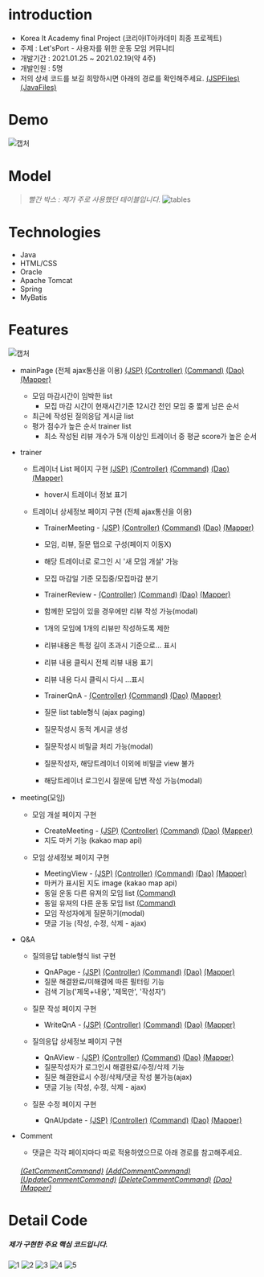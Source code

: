 # introduction

* Korea It Academy final Project (코리아IT아카데미 최종 프로젝트)
* 주제 : Let'sPort - 사용자를 위한 운동 모임 커뮤니티
* 개발기간 : 2021.01.25 ~ 2021.02.19(약 4주)
* 개발인원 : 5명
* 저의 상세 코드를 보길 희망하시면 아래의 경로를 확인해주세요.  [(JSPFiles)](https://github.com/plitche/LetsPorts/tree/main/Project/src/main/webapp/WEB-INF/views/yongPage) [(JavaFiles)](https://github.com/plitche/LetsPorts/tree/main/Project/src/main/java/com/koreait/project/yongsoo)

# Demo
![캡처](https://user-images.githubusercontent.com/70326085/109097682-23bd2c80-7763-11eb-98a8-7fa5a59c3f3a.PNG)


# Model
> _빨간 박스 : 제가 주로 사용했던 테이블입니다._
![tables](https://user-images.githubusercontent.com/70326085/108591854-34118800-73ae-11eb-91c5-f1a7eb456ef8.jpg)

# Technologies

* Java
* HTML/CSS
* Oracle
* Apache Tomcat
* Spring
* MyBatis

# Features
![캡처](https://user-images.githubusercontent.com/70326085/109098123-0fc5fa80-7764-11eb-8b34-d7b890ac4b89.PNG)

* mainPage (전체 ajax통신을 이용)  [(JSP)](https://github.com/plitche/LetsPorts/blob/main/Project/src/main/webapp/WEB-INF/views/index.jsp) [(Controller)](https://github.com/plitche/LetsPorts/blob/main/Project/src/main/java/com/koreait/project/yongsoo/controller/MainPageController.java) [(Command)](https://github.com/plitche/LetsPorts/tree/main/Project/src/main/java/com/koreait/project/yongsoo/command/mainPage) [(Dao)](https://github.com/plitche/LetsPorts/blob/main/Project/src/main/java/com/koreait/project/yongsoo/dao/MainPageDao.java) [(Mapper)](https://github.com/plitche/LetsPorts/blob/main/Project/src/main/java/com/koreait/project/yongsoo/dao/mapper/mainPage.xml)
   - 모임 마감시간이 임박한 list
     - 모집 마감 시간이 현재시간기준 12시간 전인 모임 중 짧게 남은 순서
   - 최근에 작성된 질의응답 게시글 list
   - 평가 점수가 높은 순서 trainer list
     - 최소 작성된 리뷰 개수가 5개 이상인 트레이너 중 평균 score가 높은 순서

* trainer
   - 트레이너 List 페이지 구현 [(JSP)](https://github.com/plitche/LetsPorts/blob/main/Project/src/main/webapp/WEB-INF/views/yongPage/trainerListPage.jsp) [(Controller)](https://github.com/plitche/LetsPorts/blob/main/Project/src/main/java/com/koreait/project/yongsoo/controller/TrainerController.java) [(Command)](https://github.com/plitche/LetsPorts/tree/main/Project/src/main/java/com/koreait/project/yongsoo/command/trainer) [(Dao)](https://github.com/plitche/LetsPorts/blob/main/Project/src/main/java/com/koreait/project/yongsoo/dao/TrainerDao.java) [(Mapper)](https://github.com/plitche/LetsPorts/blob/main/Project/src/main/java/com/koreait/project/yongsoo/dao/mapper/trainer.xml)
     - hover시 트레이너 정보 표기   
   
   - 트레이너 상세정보 페이지 구현 (전체 ajax통신을 이용)
     - TrainerMeeting - [(JSP)](https://github.com/plitche/LetsPorts/blob/main/Project/src/main/webapp/WEB-INF/views/yongPage/trainerDetailPage.jsp) [(Controller)](https://github.com/plitche/LetsPorts/blob/main/Project/src/main/java/com/koreait/project/yongsoo/controller/TrainerMeetingController.java) [(Command)](https://github.com/plitche/LetsPorts/tree/main/Project/src/main/java/com/koreait/project/yongsoo/command/trainerMeeting) [(Dao)](https://github.com/plitche/LetsPorts/blob/main/Project/src/main/java/com/koreait/project/yongsoo/dao/TrainerMeetingDao.java) [(Mapper)](https://github.com/plitche/LetsPorts/blob/main/Project/src/main/java/com/koreait/project/yongsoo/dao/mapper/trainerMeeting.xml)
     - 모임, 리뷰, 질문 탭으로 구성(페이지 이동X)
     - 해당 트레이너로 로그인 시 '새 모임 개설' 가능
     - 모집 마감일 기준 모집중/모집마감 분기   
     
     - TrainerReview - [(Controller)](https://github.com/plitche/LetsPorts/blob/main/Project/src/main/java/com/koreait/project/yongsoo/controller/TrainerReviewController.java) [(Command)](https://github.com/plitche/LetsPorts/tree/main/Project/src/main/java/com/koreait/project/yongsoo/command/trainerReview) [(Dao)](https://github.com/plitche/LetsPorts/blob/main/Project/src/main/java/com/koreait/project/yongsoo/dao/TrainerReviewDao.java) [(Mapper)](https://github.com/plitche/LetsPorts/blob/main/Project/src/main/java/com/koreait/project/yongsoo/dao/mapper/trainerReview.xml)
     - 함께한 모임이 있을 경우에만 리뷰 작성 가능(modal)
     - 1개의 모임에 1개의 리뷰만 작성하도록 제한
     - 리뷰내용은 특정 길이 초과시 기준으로... 표시
     - 리뷰 내용 클릭시 전체 리뷰 내용 표기
     - 리뷰 내용 다시 클릭시 다시 ...표시   
     
     - TrainerQnA - [(Controller)](https://github.com/plitche/LetsPorts/blob/main/Project/src/main/java/com/koreait/project/yongsoo/controller/TrainerQnAController.java) [(Command)](https://github.com/plitche/LetsPorts/tree/main/Project/src/main/java/com/koreait/project/yongsoo/command/trainerQnA) [(Dao)](https://github.com/plitche/LetsPorts/blob/main/Project/src/main/java/com/koreait/project/yongsoo/dao/TrainerQnADao.java) [(Mapper)](https://github.com/plitche/LetsPorts/blob/main/Project/src/main/java/com/koreait/project/yongsoo/dao/mapper/trainerQnA.xml)
     - 질문 list table형식 (ajax paging)
     - 질문작성시 동적 게시글 생성
     - 질문작성시 비밀글 처리 가능(modal)
     - 질문작성자, 해당트레이너 이외에 비밀글 view 불가
     - 해당트레이너 로그인시 질문에 답변 작성 가능(modal)   
     
     
* meeting(모임)
   - 모임 개설 페이지 구현
     - CreateMeeting - [(JSP)](https://github.com/plitche/LetsPorts/blob/main/Project/src/main/webapp/WEB-INF/views/yongPage/createMeetingPage.jsp) [(Controller)](https://github.com/plitche/LetsPorts/blob/main/Project/src/main/java/com/koreait/project/yongsoo/controller/TrainerMeetingController.java) [(Command)](https://github.com/plitche/LetsPorts/blob/main/Project/src/main/java/com/koreait/project/yongsoo/command/trainerMeeting/CreateMeetingCommand.java) [(Dao)](https://github.com/plitche/LetsPorts/blob/main/Project/src/main/java/com/koreait/project/yongsoo/dao/TrainerMeetingDao.java) [(Mapper)](https://github.com/plitche/LetsPorts/blob/main/Project/src/main/java/com/koreait/project/yongsoo/dao/mapper/trainerMeeting.xml)
     - 지도 마커 기능 (kakao map api)   
    
   - 모임 상세정보 페이지 구현
     - MeetingView - [(JSP)](https://github.com/plitche/LetsPorts/blob/main/Project/src/main/webapp/WEB-INF/views/yongPage/meetingViewPage.jsp) [(Controller)](https://github.com/plitche/LetsPorts/blob/main/Project/src/main/java/com/koreait/project/yongsoo/controller/TrainerMeetingController.java) [(Command)](https://github.com/plitche/LetsPorts/blob/main/Project/src/main/java/com/koreait/project/yongsoo/command/trainerMeeting/GoMeetingViewCommand.java) [(Dao)](https://github.com/plitche/LetsPorts/blob/main/Project/src/main/java/com/koreait/project/yongsoo/dao/TrainerMeetingDao.java) [(Mapper)](https://github.com/plitche/LetsPorts/blob/main/Project/src/main/java/com/koreait/project/yongsoo/dao/mapper/trainerMeeting.xml)
     - 마커가 표시된 지도 image (kakao map api)
     - 동일 운동 다른 유져의 모임 list [(Command)](https://github.com/plitche/LetsPorts/blob/main/Project/src/main/java/com/koreait/project/yongsoo/command/trainerMeeting/GetOtherHostMeetingCommand.java)
     - 동일 유져의 다른 운동 모임 list [(Command)](https://github.com/plitche/LetsPorts/blob/main/Project/src/main/java/com/koreait/project/yongsoo/command/trainerMeeting/GetOtherMeetingCommand.java)
     - 모임 작성자에게 질문하기(modal)
     - 댓글 기능 (작성, 수정, 삭제 - ajax)   

* Q&A
   - 질의응답 table형식 list 구현
     - QnAPage - [(JSP)](https://github.com/plitche/LetsPorts/blob/main/Project/src/main/webapp/WEB-INF/views/yongPage/QnAPage/totalQnAPage.jsp) [(Controller)](https://github.com/plitche/LetsPorts/blob/main/Project/src/main/java/com/koreait/project/yongsoo/controller/QnAController.java) [(Command)](https://github.com/plitche/LetsPorts/blob/main/Project/src/main/java/com/koreait/project/yongsoo/command/qna/GetQnAListCommand.java) [(Dao)](https://github.com/plitche/LetsPorts/blob/main/Project/src/main/java/com/koreait/project/yongsoo/dao/CommonQnADao.java) [(Mapper)](https://github.com/plitche/LetsPorts/blob/main/Project/src/main/java/com/koreait/project/yongsoo/dao/mapper/commonQnA.xml)
     - 질문 해결완료/미해결에 따른 필터링 기능
     - 검색 기능('제목+내용', '제목만', '작성자')   
     
   - 질문 작성 페이지 구현
     - WriteQnA - [(JSP)](https://github.com/plitche/LetsPorts/blob/main/Project/src/main/webapp/WEB-INF/views/yongPage/QnAPage/writeQnAPage.jsp) [(Controller)](https://github.com/plitche/LetsPorts/blob/main/Project/src/main/java/com/koreait/project/yongsoo/controller/QnAController.java) [(Command)](https://github.com/plitche/LetsPorts/blob/main/Project/src/main/java/com/koreait/project/yongsoo/command/qna/WriteQnACommand.java) [(Dao)](https://github.com/plitche/LetsPorts/blob/main/Project/src/main/java/com/koreait/project/yongsoo/dao/CommonQnADao.java) [(Mapper)](https://github.com/plitche/LetsPorts/blob/main/Project/src/main/java/com/koreait/project/yongsoo/dao/mapper/commonQnA.xml)
    
   - 질의응답 상세정보 페이지 구현
     - QnAView - [(JSP)](https://github.com/plitche/LetsPorts/blob/main/Project/src/main/webapp/WEB-INF/views/yongPage/QnAPage/qnaViewPage.jsp) [(Controller)](https://github.com/plitche/LetsPorts/blob/main/Project/src/main/java/com/koreait/project/yongsoo/controller/QnAController.java) [(Command)](https://github.com/plitche/LetsPorts/blob/main/Project/src/main/java/com/koreait/project/yongsoo/command/qna/GoQnAViewPageCommand.java) [(Dao)](https://github.com/plitche/LetsPorts/blob/main/Project/src/main/java/com/koreait/project/yongsoo/dao/CommonQnADao.java) [(Mapper)](https://github.com/plitche/LetsPorts/blob/main/Project/src/main/java/com/koreait/project/yongsoo/dao/mapper/commonQnA.xml)
     - 질문작성자가 로그인시 해결완료/수정/삭제 기능
     - 질문 해결완료시 수정/삭제/댓글 작성 불가능(ajax)
     - 댓글 기능 (작성, 수정, 삭제 - ajax)   
    
   - 질문 수정 페이지 구현
     - QnAUpdate - [(JSP)](https://github.com/plitche/LetsPorts/blob/main/Project/src/main/webapp/WEB-INF/views/yongPage/QnAPage/qnaUpdatePage.jsp) [(Controller)](https://github.com/plitche/LetsPorts/blob/main/Project/src/main/java/com/koreait/project/yongsoo/controller/QnAController.java) [(Command)](https://github.com/plitche/LetsPorts/blob/main/Project/src/main/java/com/koreait/project/yongsoo/command/qna/UpdateQnACommand.java) [(Dao)](https://github.com/plitche/LetsPorts/blob/main/Project/src/main/java/com/koreait/project/yongsoo/dao/CommonQnADao.java) [(Mapper)](https://github.com/plitche/LetsPorts/blob/main/Project/src/main/java/com/koreait/project/yongsoo/dao/mapper/commonQnA.xml)

* Comment
   - 댓글은 각각 페이지마다 따로 적용하였으므로 아래 경로를 참고해주세요.
   ###### [(GetCommentCommand)](https://github.com/plitche/LetsPorts/blob/main/Project/src/main/java/com/koreait/project/yongsoo/command/qna/GetQnACommentCommand.java) [(AddCommentCommand)](https://github.com/plitche/LetsPorts/blob/main/Project/src/main/java/com/koreait/project/yongsoo/command/qna/AddQnACommnetCommand.java) [(UpdateCommentCommand)](https://github.com/plitche/LetsPorts/blob/main/Project/src/main/java/com/koreait/project/yongsoo/command/qna/UpdateQnACommentContentCommand.java) [(DeleteCommentCommand)](https://github.com/plitche/LetsPorts/blob/main/Project/src/main/java/com/koreait/project/yongsoo/command/qna/DeleteQnACommentCommand.java) [(Dao)](https://github.com/plitche/LetsPorts/blob/main/Project/src/main/java/com/koreait/project/yongsoo/dao/CommonQnADao.java) [(Mapper)](https://github.com/plitche/LetsPorts/blob/main/Project/src/main/java/com/koreait/project/yongsoo/dao/mapper/commonQnA.xml)

# Detail Code
##### 제가 구현한 주요 핵심 코드입니다.
![1](https://user-images.githubusercontent.com/70326085/109098073-f4f38600-7763-11eb-80d6-fedf8cefaf4f.PNG)
![2](https://user-images.githubusercontent.com/70326085/109098081-f755e000-7763-11eb-8830-e56ccea7196c.PNG)
![3](https://user-images.githubusercontent.com/70326085/109098085-f8870d00-7763-11eb-9f0e-1ada24e3cddd.PNG)
![4](https://user-images.githubusercontent.com/70326085/109098089-f91fa380-7763-11eb-83d2-a78d48c6226d.PNG)
![5](https://user-images.githubusercontent.com/70326085/109098092-f9b83a00-7763-11eb-8b0a-58d03f9b77cf.PNG)

